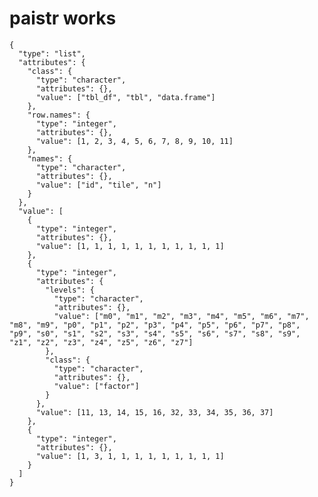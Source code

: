 # paistr works

    {
      "type": "list",
      "attributes": {
        "class": {
          "type": "character",
          "attributes": {},
          "value": ["tbl_df", "tbl", "data.frame"]
        },
        "row.names": {
          "type": "integer",
          "attributes": {},
          "value": [1, 2, 3, 4, 5, 6, 7, 8, 9, 10, 11]
        },
        "names": {
          "type": "character",
          "attributes": {},
          "value": ["id", "tile", "n"]
        }
      },
      "value": [
        {
          "type": "integer",
          "attributes": {},
          "value": [1, 1, 1, 1, 1, 1, 1, 1, 1, 1, 1]
        },
        {
          "type": "integer",
          "attributes": {
            "levels": {
              "type": "character",
              "attributes": {},
              "value": ["m0", "m1", "m2", "m3", "m4", "m5", "m6", "m7", "m8", "m9", "p0", "p1", "p2", "p3", "p4", "p5", "p6", "p7", "p8", "p9", "s0", "s1", "s2", "s3", "s4", "s5", "s6", "s7", "s8", "s9", "z1", "z2", "z3", "z4", "z5", "z6", "z7"]
            },
            "class": {
              "type": "character",
              "attributes": {},
              "value": ["factor"]
            }
          },
          "value": [11, 13, 14, 15, 16, 32, 33, 34, 35, 36, 37]
        },
        {
          "type": "integer",
          "attributes": {},
          "value": [1, 3, 1, 1, 1, 1, 1, 1, 1, 1, 1]
        }
      ]
    }

